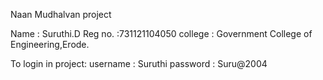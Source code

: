 
Naan Mudhalvan project

Name : Suruthi.D
Reg no. :731121104050
college : Government College of Engineering,Erode.

To login in project:
username : Suruthi
password : Suru@2004
